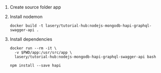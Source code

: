 1. Create source folder app

1. Install nodemon
    ```
    docker build -t lasery/tutorial-hub:nodejs-mongodb-hapi-graphql-swagger-api .
    ```

1. Install dependencies
    ```
    docker run --rm -it \
      -v $PWD/app:/usr/src/app \
      lasery/tutorial-hub:nodejs-mongodb-hapi-graphql-swagger-api bash

    npm install --save hapi
    ```
